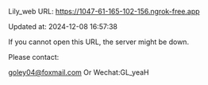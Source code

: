 Lily_web URL: https://1047-61-165-102-156.ngrok-free.app

Updated at: 2024-12-08 16:57:38

If you cannot open this URL, the server might be down.

Please contact: 

goley04@foxmail.com Or Wechat:GL_yeaH